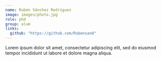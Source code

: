 ```yaml
---
name: Rubén Sánchez Rodríguez
image: images/photo.jpg
role: phd
group: alum
links:
  github: "https://github.com/Rubensan8"
---
```


Lorem ipsum dolor sit amet, consectetur adipiscing elit, sed do eiusmod tempor incididunt ut labore et dolore magna aliqua.
